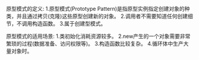 原型模式的定义:
1.原型模式(Prototype Pattern)是指原型实例指定创建对象的种类，并且通过拷贝(克隆)这些原型创建新的对象。
2.调用者不需要知道任何创建细节，不调用构造函数。
3.属于创建型模式。

原型模式的适用场景:
1.类初始化消耗资源较多。
2.new产生的一个对象需要非常繁琐的过程(数据准备、访问权限等)。
3.构造函数比较复杂。
4.循环体中生产大量对象时。